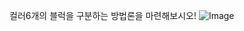 컬러6개의 블럭을 구분하는 방법론을 마련해보시오!
![Image](https://github.com/user-attachments/assets/fdf36f48-53f6-43a6-a2fa-c4cf2a3789de)
